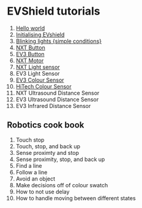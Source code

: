 # EVShield tutorials

1. [Hello world](./EVShield/helloWorld)
2. [Initialising EVshield](./EVShield/helloEvShield)
3. [Blinking lights {simple conditions}](./EVShield/blinkingLights)
4. [NXT Button](./EVShield/nxtbutton)
5. [EV3 Button](./EVShield/ev3button)
6. [NXT Motor](./EVShield/nxt_button_nxt_motor)
7. [NXT Light sensor](./EVShield/nxtLineSensor)
8. EV3 Light Sensor
9. [EV3 Colour Sensor](./EVShield/evecolorsense)
10. [HiTech Colour Sensor](./EVShield/hitechnicColorSensor)
11. NXT Ultrasound Distance Sensor
12. EV3 Ultrasound Distance Sensor
13. EV3 Infrared Distance Sensor

## Robotics cook book

1. Touch stop
2. Touch, stop, and back up
3. Sense proximty and stop
4. Sense proximity, stop,  and back up
5. Find a line
6. Follow a line
7. Avoid an object
8. Make decisions off of colour swatch
9. How to not use delay
10. How to handle moving between different states
